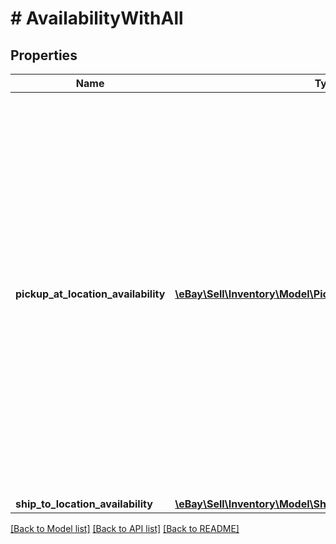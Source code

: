 # # AvailabilityWithAll

## Properties

Name | Type | Description | Notes
------------ | ------------- | ------------- | -------------
**pickup_at_location_availability** | [**\eBay\Sell\Inventory\Model\PickupAtLocationAvailability[]**](PickupAtLocationAvailability.md) | This container consists of an array of one or more of the merchant&#39;s physical stores where the inventory item is available for in-store pickup.&lt;br&gt;&lt;br&gt;The store ID, the quantity available, and the fulfillment time (how soon the item will be ready for pickup after the order occurs) are all returned in this container. | [optional]
**ship_to_location_availability** | [**\eBay\Sell\Inventory\Model\ShipToLocationAvailabilityWithAll**](ShipToLocationAvailabilityWithAll.md) |  | [optional]

[[Back to Model list]](../../README.md#models) [[Back to API list]](../../README.md#endpoints) [[Back to README]](../../README.md)
